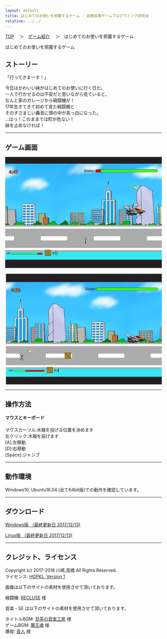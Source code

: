 ```yaml
---
layout: default
title: はじめてのお使いを邪魔するゲーム - 函館高専ゲームプログラミング研究会
relative: ../../
---
```

<div class="content">
<div class="main">

<p class="bread">
<a href="../../">TOP</a>
　＞　<a href="../">ゲーム紹介</a>
　＞　はじめてのお使いを邪魔するゲーム
</p>

<p class="title">
はじめてのお使いを邪魔するゲーム
</p>
					
<h2>ストーリー</h2>

<p>
「行ってきまーす！」
</p>
<p>
今日はかわいい妹がはじめてのお使いに行く日だ。<br>
一人で行かせるのは不安だと思いながら見ていると、<br>
なんと家のガレージから戦闘機が！<br>
17年生きてきて初めて見た戦闘機と<br>
そのすさまじい轟音に頭の中が真っ白になった。<br>
...はっ！このままでは町が危ない！<br>
妹を止めなければ！
</p>

<hr>
<h2>ゲーム画面</h2>

<p>
<img alt="スクリーンショット1" src="./ss1.png">
</p>

<p>
<img alt="スクリーンショット2" src="./ss2.png">
</p>

<hr>
<h2>操作方法</h2>

<h4>マウスとキーボード</h4>
<p>
マウスカーソル:木箱を投げる位置を決めます<br>
左クリック:木箱を投げます<br>
[A]:左移動<br>
[D]:右移動<br>
[Space]:ジャンプ<br>
</p>

<hr>
<h2>動作環境</h2>

<p>
Windows10, Ubuntu16.04 (全て64bit版)での動作を確認しています。
</p>

<hr>
<h2>ダウンロード</h2>

<p>
<a href="https://box.yahoo.co.jp/guest/viewer?sid=box-l-26oalqoyfj6fl63uanefeuz3se-1001&uniqid=b45cc43c-41bb-4a14-b50e-75bc135ee8b8&viewtype=detail">Windows版 （最終更新日 2017/12/13)</a>
</p>
<p>
<a href="https://box.yahoo.co.jp/guest/viewer?sid=box-l-26oalqoyfj6fl63uanefeuz3se-1001&uniqid=89304980-7fc2-4ff7-8bc6-c6ad740507c9&viewtype=detail">Linux版 （最終更新日 2017/12/13)</a>
</p>

<hr>
<h2>クレジット、ライセンス</h2>

<p>
Copyright (c) 2017-2018 川崎,高橋 All Rights Reserved.
<br>
ライセンス: <a href="../../other/HGPKLv1.html">HGPKL, Version 1</a>
</p>

<p>
画像は以下のサイトの素材を使用させて頂いております。
</p>

<p>
戦闘機: <a href="http://mfstg.web.fc2.com/material/index.html">RECLUSE</a> 様
</p>

<p>
音楽・SE は以下のサイトの素材を使用させて頂いております。 
</p>

<p>
タイトルBGM: <a href="http://amachamusic.chagasi.com/music_famipop3.html">甘茶の音楽工房</a> 様 
<br>
ゲームBGM: <a href="https://maoudamashii.jokersounds.com/core.cgi?page=3&field=%E3%82%B2%E3%83%BC%E3%83%A0%E9%9F%B3%E6%A5%BD%E7%B4%A0%E6%9D%90%3C%3E%E6%88%A6%E9%97%98%E6%9B%B2">魔王魂</a> 様
<br>
爆発: <a href="https://on-jin.com/sound/sen.php?kate=%E7%88%86%E7%99%BA%E3%83%BB%E8%A1%9D%E6%92%83">音人</a> 様
</p>

</div>
</div>
